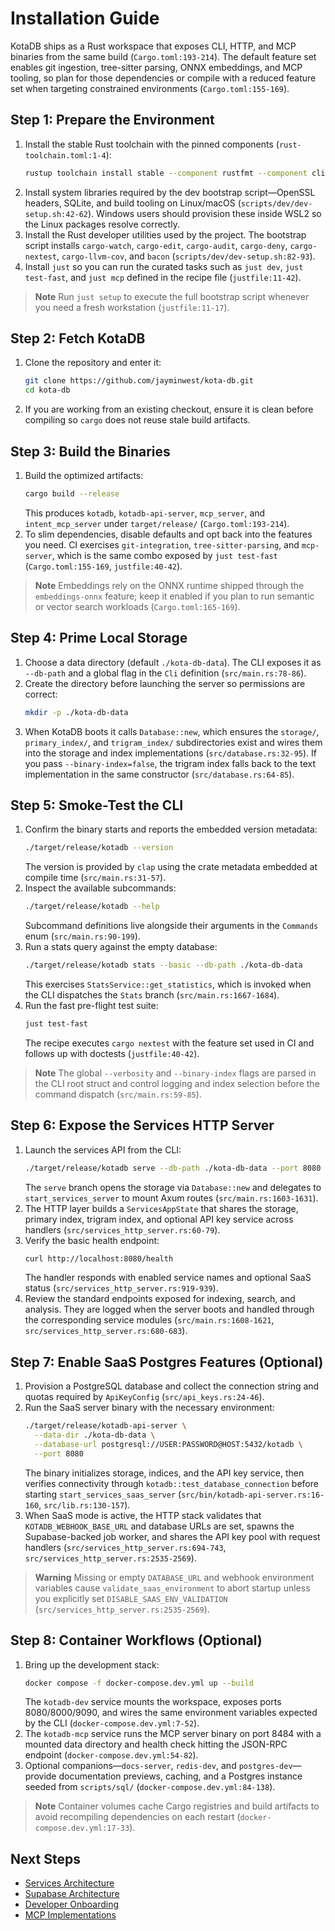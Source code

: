 # Installation Guide
KotaDB ships as a Rust workspace that exposes CLI, HTTP, and MCP binaries from the same build (`Cargo.toml:193-214`). The default feature set enables git ingestion, tree-sitter parsing, ONNX embeddings, and MCP tooling, so plan for those dependencies or compile with a reduced feature set when targeting constrained environments (`Cargo.toml:155-169`).

## Step 1: Prepare the Environment
1. Install the stable Rust toolchain with the pinned components (`rust-toolchain.toml:1-4`):
   ```bash
   rustup toolchain install stable --component rustfmt --component clippy --component rust-src
   ```
2. Install system libraries required by the dev bootstrap script—OpenSSL headers, SQLite, and build tooling on Linux/macOS (`scripts/dev/dev-setup.sh:42-62`). Windows users should provision these inside WSL2 so the Linux packages resolve correctly.
3. Install the Rust developer utilities used by the project. The bootstrap script installs `cargo-watch`, `cargo-edit`, `cargo-audit`, `cargo-deny`, `cargo-nextest`, `cargo-llvm-cov`, and `bacon` (`scripts/dev/dev-setup.sh:82-93`).
4. Install `just` so you can run the curated tasks such as `just dev`, `just test-fast`, and `just mcp` defined in the recipe file (`justfile:11-42`).

> **Note** Run `just setup` to execute the full bootstrap script whenever you need a fresh workstation (`justfile:11-17`).

## Step 2: Fetch KotaDB
1. Clone the repository and enter it:
   ```bash
   git clone https://github.com/jayminwest/kota-db.git
   cd kota-db
   ```
2. If you are working from an existing checkout, ensure it is clean before compiling so `cargo` does not reuse stale build artifacts.

## Step 3: Build the Binaries
1. Build the optimized artifacts:
   ```bash
   cargo build --release
   ```
   This produces `kotadb`, `kotadb-api-server`, `mcp_server`, and `intent_mcp_server` under `target/release/` (`Cargo.toml:193-214`).
2. To slim dependencies, disable defaults and opt back into the features you need. CI exercises `git-integration`, `tree-sitter-parsing`, and `mcp-server`, which is the same combo exposed by `just test-fast` (`Cargo.toml:155-169`, `justfile:40-42`).

> **Note** Embeddings rely on the ONNX runtime shipped through the `embeddings-onnx` feature; keep it enabled if you plan to run semantic or vector search workloads (`Cargo.toml:165-169`).

## Step 4: Prime Local Storage
1. Choose a data directory (default `./kota-db-data`). The CLI exposes it as `--db-path` and a global flag in the `Cli` definition (`src/main.rs:78-86`).
2. Create the directory before launching the server so permissions are correct:
   ```bash
   mkdir -p ./kota-db-data
   ```
3. When KotaDB boots it calls `Database::new`, which ensures the `storage/`, `primary_index/`, and `trigram_index/` subdirectories exist and wires them into the storage and index implementations (`src/database.rs:32-95`). If you pass `--binary-index=false`, the trigram index falls back to the text implementation in the same constructor (`src/database.rs:64-85`).

## Step 5: Smoke-Test the CLI
1. Confirm the binary starts and reports the embedded version metadata:
   ```bash
   ./target/release/kotadb --version
   ```
   The version is provided by `clap` using the crate metadata embedded at compile time (`src/main.rs:31-57`).
2. Inspect the available subcommands:
   ```bash
   ./target/release/kotadb --help
   ```
   Subcommand definitions live alongside their arguments in the `Commands` enum (`src/main.rs:90-199`).
3. Run a stats query against the empty database:
   ```bash
   ./target/release/kotadb stats --basic --db-path ./kota-db-data
   ```
   This exercises `StatsService::get_statistics`, which is invoked when the CLI dispatches the `Stats` branch (`src/main.rs:1667-1684`).
4. Run the fast pre-flight test suite:
   ```bash
   just test-fast
   ```
   The recipe executes `cargo nextest` with the feature set used in CI and follows up with doctests (`justfile:40-42`).

> **Note** The global `--verbosity` and `--binary-index` flags are parsed in the CLI root struct and control logging and index selection before the command dispatch (`src/main.rs:59-85`).

## Step 6: Expose the Services HTTP Server
1. Launch the services API from the CLI:
   ```bash
   ./target/release/kotadb serve --db-path ./kota-db-data --port 8080
   ```
   The `serve` branch opens the storage via `Database::new` and delegates to `start_services_server` to mount Axum routes (`src/main.rs:1603-1631`).
2. The HTTP layer builds a `ServicesAppState` that shares the storage, primary index, trigram index, and optional API key service across handlers (`src/services_http_server.rs:60-79`).
3. Verify the basic health endpoint:
   ```bash
   curl http://localhost:8080/health
   ```
   The handler responds with enabled service names and optional SaaS status (`src/services_http_server.rs:919-939`).
4. Review the standard endpoints exposed for indexing, search, and analysis. They are logged when the server boots and handled through the corresponding service modules (`src/main.rs:1608-1621`, `src/services_http_server.rs:680-683`).

## Step 7: Enable SaaS Postgres Features (Optional)
1. Provision a PostgreSQL database and collect the connection string and quotas required by `ApiKeyConfig` (`src/api_keys.rs:24-46`).
2. Run the SaaS server binary with the necessary environment:
   ```bash
   ./target/release/kotadb-api-server \
     --data-dir ./kota-db-data \
     --database-url postgresql://USER:PASSWORD@HOST:5432/kotadb \
     --port 8080
   ```
   The binary initializes storage, indices, and the API key service, then verifies connectivity through `kotadb::test_database_connection` before starting `start_services_saas_server` (`src/bin/kotadb-api-server.rs:16-160`, `src/lib.rs:130-157`).
3. When SaaS mode is active, the HTTP stack validates that `KOTADB_WEBHOOK_BASE_URL` and database URLs are set, spawns the Supabase-backed job worker, and shares the API key pool with request handlers (`src/services_http_server.rs:694-743`, `src/services_http_server.rs:2535-2569`).

> **Warning** Missing or empty `DATABASE_URL` and webhook environment variables cause `validate_saas_environment` to abort startup unless you explicitly set `DISABLE_SAAS_ENV_VALIDATION` (`src/services_http_server.rs:2535-2569`).

## Step 8: Container Workflows (Optional)
1. Bring up the development stack:
   ```bash
   docker compose -f docker-compose.dev.yml up --build
   ```
   The `kotadb-dev` service mounts the workspace, exposes ports 8080/8000/9090, and wires the same environment variables expected by the CLI (`docker-compose.dev.yml:7-52`).
2. The `kotadb-mcp` service runs the MCP server binary on port 8484 with a mounted data directory and health check hitting the JSON-RPC endpoint (`docker-compose.dev.yml:54-82`).
3. Optional companions—`docs-server`, `redis-dev`, and `postgres-dev`—provide documentation previews, caching, and a Postgres instance seeded from `scripts/sql/` (`docker-compose.dev.yml:84-138`).

> **Note** Container volumes cache Cargo registries and build artifacts to avoid recompiling dependencies on each restart (`docker-compose.dev.yml:17-33`).

## Next Steps
- [Services Architecture](./SERVICES_ARCHITECTURE.md)
- [Supabase Architecture](./SUPABASE_ARCHITECTURE.md)
- [Developer Onboarding](developer/index.md)
- [MCP Implementations](./MCP_IMPLEMENTATIONS.md)
